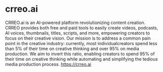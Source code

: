 # crreo.ai
CRREO.ai is an AI-powered platform revolutionizing content creation. CRREO provides both free and paid tools to easily create videos, podcasts, AI voices, thumbnails, titles, scripts, and more, empowering creators to focus on their creative vision. Our mission is to address a common pain point in the creative industry: currently, most individualcreators spend less than 5% of their time on creative thinking and over 95% on media production. We aim to invert this ratio, enabling creators to spend 95% of their time on creative thinking while automating and simplifying the tedious media production process.
https://crreo.ai
